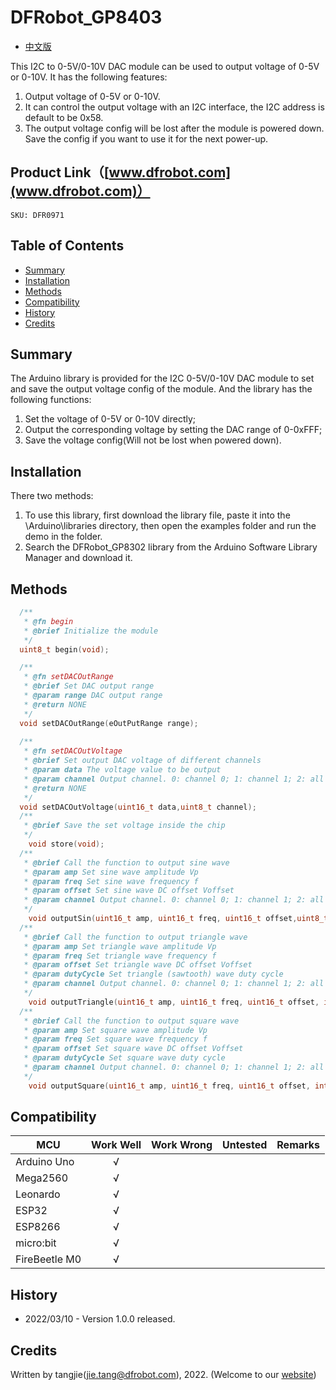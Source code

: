 # DFRobot_GP8403

* [中文版](./README_CN.md)

This I2C to 0-5V/0-10V DAC module can be used to output voltage of 0-5V or 0-10V. It has the following features:
1. Output voltage of 0-5V or 0-10V.
2. It can control the output voltage with an I2C interface, the I2C address is default to be 0x58. 
3. The output voltage config will be lost after the module is powered down. Save the config if you want to use it for the next power-up.


## Product Link（[www.dfrobot.com](www.dfrobot.com)）
    SKU: DFR0971 

## Table of Contents
  - [Summary](#summary)
  - [Installation](#installation)
  - [Methods](#methods)
  - [Compatibility](#compatibility)
  - [History](#history)
  - [Credits](#credits)

## Summary
The Arduino library is provided for the I2C 0-5V/0-10V DAC module to set and save the output voltage config of the module. And the library has the following functions:
1. Set the voltage of 0-5V or 0-10V directly;
2. Output the corresponding voltage by setting the DAC range of 0-0xFFF;
3. Save the voltage config(Will not be lost when powered down).

## Installation

There two methods: 
1. To use this library, first download the library file, paste it into the \Arduino\libraries directory, then open the examples folder and run the demo in the folder.
2. Search the DFRobot_GP8302 library from the Arduino Software Library Manager and download it.

## Methods

```C++
  /**
   * @fn begin
   * @brief Initialize the module
   */
  uint8_t begin(void);

  /**
   * @fn setDACOutRange
   * @brief Set DAC output range
   * @param range DAC output range
   * @return NONE
   */
  void setDACOutRange(eOutPutRange range);
    
  /**
   * @fn setDACOutVoltage
   * @brief Set output DAC voltage of different channels
   * @param data The voltage value to be output
   * @param channel Output channel. 0: channel 0; 1: channel 1; 2: all the channels
   * @return NONE
   */
  void setDACOutVoltage(uint16_t data,uint8_t channel);
  /**
   * @brief Save the set voltage inside the chip
   */
	void store(void);
  /**
   * @brief Call the function to output sine wave
   * @param amp Set sine wave amplitude Vp
   * @param freq Set sine wave frequency f
   * @param offset Set sine wave DC offset Voffset
   * @param channel Output channel. 0: channel 0; 1: channel 1; 2: all the channels
   */
	void outputSin(uint16_t amp, uint16_t freq, uint16_t offset,uint8_t channel);
  /**
   * @brief Call the function to output triangle wave
   * @param amp Set triangle wave amplitude Vp
   * @param freq Set triangle wave frequency f
   * @param offset Set triangle wave DC offset Voffset
   * @param dutyCycle Set triangle (sawtooth) wave duty cycle
   * @param channel Output channel. 0: channel 0; 1: channel 1; 2: all the channels
   */
	void outputTriangle(uint16_t amp, uint16_t freq, uint16_t offset, int8_t dutyCycle, uint8_t channel);
  /**
   * @brief Call the function to output square wave
   * @param amp Set square wave amplitude Vp
   * @param freq Set square wave frequency f
   * @param offset Set square wave DC offset Voffset
   * @param dutyCycle Set square wave duty cycle
   * @param channel Output channel. 0: channel 0; 1: channel 1; 2: all the channels
   */
	void outputSquare(uint16_t amp, uint16_t freq, uint16_t offset, int8_t dutyCycle, uint8_t channel);
```
## Compatibility

MCU                |  Work Well    | Work Wrong   | Untested    | Remarks
------------------ | :----------: | :----------: | :---------: | -----
Arduino Uno        |       √       |              |             | 
Mega2560           |      √       |              |             | 
Leonardo           |      √       |              |             | 
ESP32              |      √       |              |             | 
ESP8266            |      √       |              |             | 
micro:bit          |      √       |              |             | 
FireBeetle M0      |      √       |              |             | 

## History

- 2022/03/10 - Version 1.0.0 released.

## Credits

Written by tangjie(jie.tang@dfrobot.com), 2022. (Welcome to our [website](https://www.dfrobot.com/))

